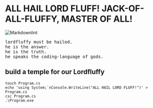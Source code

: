# ALL HAIL LORD FLUFF! JACK-OF-ALL-FLUFFY, MASTER OF ALL!

![Markdownlint](https://github.com/imhufa/fluf/workflows/Markdownlint/badge.svg)

<pre>
lordfluffy must be hailed.
he is the answer.
he is the truth.
he speaks the coding-language of gods.
</pre>

## build a temple for our Lordfluffy

```console
touch Program.cs
echo 'using System;`nConsole.WriteLine("ALL HAIL LORD FLUFF!")' > Program.cs
csc Program.cs
.\Program.exe
```
